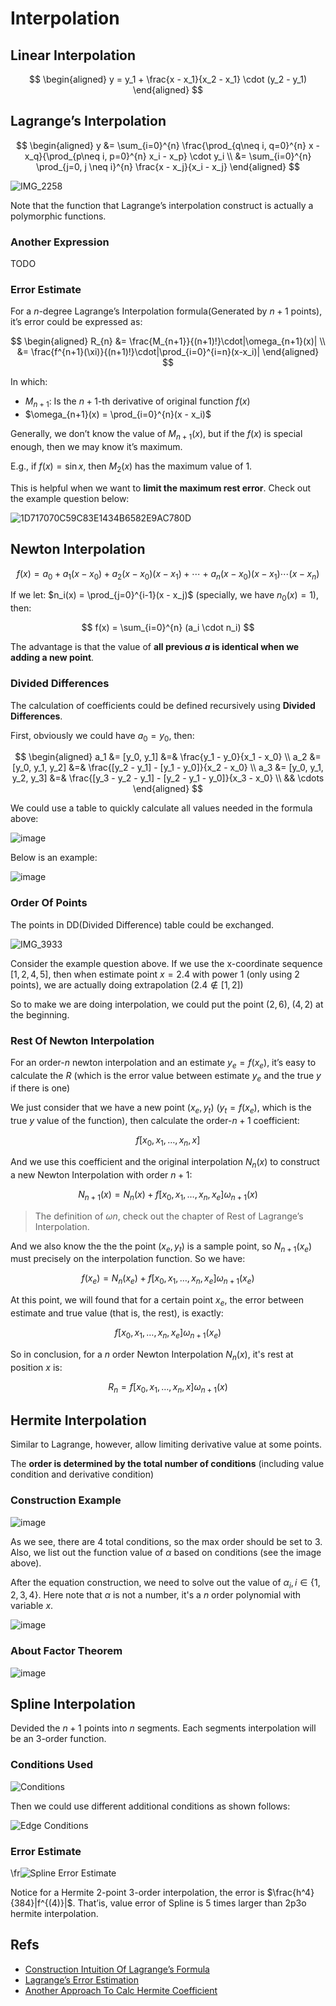 
# Interpolation

## Linear Interpolation

$$
\begin{aligned}
  y = y_1 + \frac{x - x_1}{x_2 - x_1} \cdot (y_2 - y_1)
\end{aligned}
$$

## Lagrange’s Interpolation

$$
\begin{aligned}
  y &= \sum_{i=0}^{n} \frac{\prod_{q\neq i, q=0}^{n} x - x_q}{\prod_{p\neq i, p=0}^{n} x_i - x_p} \cdot y_i \\
  &= \sum_{i=0}^{n} \prod_{j=0, j \neq i}^{n} \frac{x - x_j}{x_i - x_j}
\end{aligned}
$$

![IMG_2258](https://github.com/user-attachments/assets/035dcc95-b0d9-41da-aa07-cf8398f2620e)

Note that the function that Lagrange’s interpolation construct is actually a polymorphic functions.

### Another Expression

TODO

### Error Estimate

For a $n$-degree Lagrange’s Interpolation formula(Generated by $n+1$ points), it’s error could be expressed as:

$$
\begin{aligned}
  R_{n} &= \frac{M_{n+1}}{(n+1)!}\cdot|\omega_{n+1}(x)| \\
  &= \frac{f^{n+1}(\xi)}{(n+1)!}\cdot|\prod_{i=0}^{i=n}(x-x_i)|
\end{aligned}
$$

In which:

- $M_{n+1}$: Is the $n+1$-th derivative of original function $f(x)$
- $\omega_{n+1}(x) = \prod_{i=0}^{n}(x - x_i)$

Generally, we don’t know the value of $M_{n+1}(x)$, but if the $f(x)$ is special enough, then we may know it’s maximum.

E.g., if $f(x) = \sin x$, then $M_{2}(x)$ has the maximum value of $1$.

This is helpful when we want to **limit the maximum rest error**. Check out the example question below:

![1D717070C59C83E1434B6582E9AC780D](https://github.com/user-attachments/assets/32da2da4-8754-4c95-92f6-585f1b8c3a2d)


## Newton Interpolation

$$
f(x)=a_0+a_1(x−x_0)+a_2(x−x_0)(x−x_1)+\cdots+a_n(x−x_0)(x−x_1)\cdots(x−x_n)
$$

If we let: $n_i(x) = \prod_{j=0}^{i-1}(x - x_j)$ (specially, we have $n_0(x) = 1$), then:

$$
f(x) = \sum_{i=0}^{n} (a_i \cdot n_i)
$$

The advantage is that the value of **all previous $a$ is identical when we adding a new point**.

### Divided Differences

The calculation of coefficients could be defined recursively using **Divided Differences**.

First, obviously we could have $a_0 = y_0$, then:

$$
\begin{aligned}
a_1 &= [y_0, y_1] &=& \frac{y_1 - y_0}{x_1 - x_0} \\
a_2 &= [y_0, y_1, y_2] &=& \frac{[y_2 - y_1] - [y_1 - y_0]}{x_2 - x_0} \\
a_3 &= [y_0, y_1, y_2, y_3] &=& \frac{[y_3 - y_2 - y_1] - [y_2 - y_1 - y_0]}{x_3 - x_0} \\
&& \cdots
\end{aligned}
$$

We could use a table to quickly calculate all values needed in the formula above:

![image](https://github.com/user-attachments/assets/b3044fa4-a9e0-4b14-847a-8e2665d2b7d1)

Below is an example:

![image](https://github.com/user-attachments/assets/0c6cedc9-a0e8-42e4-89d4-796665455107)


### Order Of Points

The points in DD(Divided Difference) table could be exchanged.

![IMG_3933](https://github.com/user-attachments/assets/5632d57c-e96c-41e7-8920-e7484becc6d1)


Consider the example question above. If we use the x-coordinate sequence $[1,2,4,5]$, then when estimate point $x=2.4$ with power 1 (only using 2 points), we are actually doing extrapolation ($2.4 \notin [1,2]$)

So to make we are doing interpolation, we could put the point $(2,6), \; (4,2)$ at the beginning.

### Rest Of Newton Interpolation

For an order-$n$ newton interpolation and an estimate $y_e = f(x_e)$, it’s easy to calculate the $R$ (which is the error value between estimate $y_e$ and the true $y$ if there is one)

We just consider that we have a new point $(x_e, y_t)$ ($y_t = f(x_e)$, which is the true $y$ value of the function), then calculate the order-$n+1$ coefficient: 

$$f[x_0, x_1, …, x_n, x]$$

And we use this coefficient and the original interpolation $N_n(x)$ to construct a new Newton Interpolation with order $n+1$:

$$
N_{n+1}(x) = N_{n}(x) + f[x_0, x_1, …, x_n, x_e]\omega_{n+1}(x)
$$

> The definition of $\omega{n}$, check out the chapter of Rest of Lagrange’s Interpolation.

And we also know the the the point $(x_e, y_t)$ is a sample point, so $N_{n+1}(x_e)$ must precisely on the interpolation function. So we have:

$$
f(x_e) = N_{n}(x_e) + f[x_0, x_1, …, x_n, x_e]\omega_{n+1}(x_e)
$$

At this point, we will found that for a certain point $x_e$, the error between estimate and true value (that is, the rest), is exactly:

$$
f[x_0, x_1, …, x_n, x_e]\omega_{n+1}(x_e)
$$

So in conclusion, for a $n$ order Newton Interpolation $N_n(x)$, it's rest at position $x$ is:

$$
R_{n} = f[x_0, x_1, …, x_n, x]\omega_{n+1}(x)
$$

## Hermite Interpolation

Similar to Lagrange, however, allow limiting derivative value at some points.

The **order is determined by the total number of conditions** (including value condition and derivative condition)

### Construction Example

![image](https://github.com/user-attachments/assets/0de4d03c-26fe-403a-9acf-4e17b2b7eff2)

As we see, there are 4 total conditions, so the max order should be set to $3$. Also, we list out the function value of $\alpha$ based on conditions (see the image above).

After the equation construction, we need to solve out the value of $\alpha_i, i \in \{1,2,3,4\}$. Here note that $\alpha$ is not a number, it's a $n$ order polynomial with variable $x$.

![image](https://github.com/user-attachments/assets/f06e005c-ebdb-4691-9040-b1ccf9637d5e)

### About Factor Theorem

![image](https://github.com/user-attachments/assets/cad9a9b9-d38d-43fc-b3e8-710338aaa182)


## Spline Interpolation

Devided the $n+1$ points into $n$ segments. Each segments interpolation will be an $3$-order function.

### Conditions Used

![Conditions](https://github.com/user-attachments/assets/4660a65b-5571-4504-b22e-e5793fd55ab7)

Then we could use different additional conditions as shown follows:

![Edge Conditions](https://github.com/user-attachments/assets/68ab2199-611a-4a12-afd6-a814b57fa985)


### Error Estimate

\fr![Spline Error Estimate](https://github.com/user-attachments/assets/dd594034-677b-4637-b417-49fc6fb0293a)

Notice for a Hermite 2-point 3-order interpolation, the error is $\frac{h^4}{384}|f^{(4)}|$. That’is, value error of Spline is 5 times larger than 2p3o hermite interpolation.

## Refs

- [Construction Intuition Of Lagrange’s Formula](https://www.cnblogs.com/olderciyuan/p/15578688.html)
- [Lagrange’s Error Estimation](https://blog.csdn.net/yuanYW7556/article/details/102974768)
- [Another Approach To Calc Hermite Coefficient](https://coast.nd.edu/jjwteach/www/www/30125/pdfnotes/lecture5_9v14.pdf)
